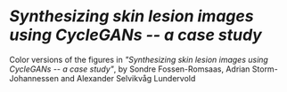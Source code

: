 # _Synthesizing skin lesion images using CycleGANs -- a case study_
Color versions of the figures in _"Synthesizing skin lesion images using CycleGANs -- a case study"_, by Sondre Fossen-Romsaas, Adrian Storm-Johannessen and Alexander Selvikvåg Lundervold
